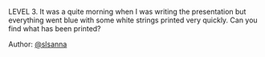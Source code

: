 LEVEL 3. It was a quite morning when I was writing the presentation but everything went blue with some white strings printed very quickly. Can you find what has been printed?

Author: [@slsanna](https://github.com/slsanna)
